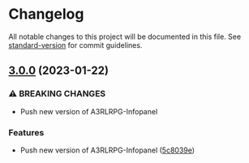 # Changelog

All notable changes to this project will be documented in this file. See [standard-version](https://github.com/conventional-changelog/standard-version) for commit guidelines.

## [3.0.0](https://github.com/DulliAG/A3RLRPG-Infopanel/compare/v2.1.4...v3.0.0) (2023-01-22)


### ⚠ BREAKING CHANGES

* Push new version of A3RLRPG-Infopanel

### Features

* Push new version of A3RLRPG-Infopanel ([5c8039e](https://github.com/DulliAG/A3RLRPG-Infopanel/commit/5c8039ea846ad1dad0b72bd1dce7886a32fa05d3))
